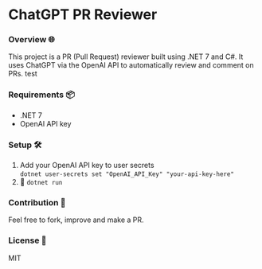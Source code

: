 # ChatGPT PR Reviewer
### Overview 🌐
This project is a PR (Pull Request) reviewer built using .NET 7 and C#. It uses ChatGPT via the OpenAI API to automatically review and comment on PRs.
test
### Requirements 📦
- .NET 7
- OpenAI API key

### Setup 🛠
1. Add your OpenAI API key to user secrets  
`dotnet user-secrets set "OpenAI_API_Key" "your-api-key-here"`
3. 🚀 `dotnet run`

### Contribution 👥
Feel free to fork, improve and make a PR.

### License 📄
MIT

